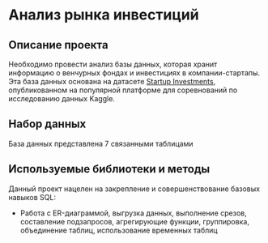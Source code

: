 # Анализ рынка инвестиций

## Описание проекта

Необходимо провести анализ базы данных, которая хранит информацию о венчурных фондах и инвестициях в компании-стартапы. Эта база данных основана на датасете [Startup Investments](https://www.kaggle.com/datasets/justinas/startup-investments), опубликованном на популярной платформе для соревнований по исследованию данных Kaggle. 

## Набор данных

База данных представлена 7 связанными таблицами

## Используемые библиотеки и методы

Данный проект нацелен на закрепление и совершенствование базовых навыков SQL:
- Работа с ER-диаграммой, выгрузка данных, выполнение срезов, составление подзапросов, агрегирующие функции, группировка, объединение таблиц, использование временных таблиц
